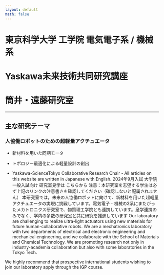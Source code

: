 ```yaml
---
layout: default
math: false
---
```


# 東京科学大学 工学院 電気電子系 / 機械系
# Yaskawa未来技術共同研究講座
# 筒井・遠藤研究室

---

## 主な研究テーマ
### 人協働ロボットのための超軽量アクチュエータ
- 新材料を用いた同期モータ
- トポロジー最適化による軽量設計の創出

    

- Yaskawa-ScienceTokyo Collaborative Research Chair -
All articles on this website are written in Japanese with English.
2024年9月入試 大学院一般入試向け 研究室見学は こちらから
注意：本研究室を志望する学生は必ず上記のリンクの注意書きを確認してください（確認しないと配属されません）
本研究室では，未来の人協働ロボットに向けて、新材料を用いた超軽量アクチュエータの実現に挑戦しています。電気電子・機械の2系にまたがったメカトロニクス研究室で、物質理工学院とも連携しています。産学連携のみでなく、学内の多数の研究室と共に研究を推進しています
Our laboratory are challenging to realize ultra-light actuators using new materials for future human-collaborative robots. We are a mechatronics laboratory with two departments of electrical and electronic engineering and mechanical engineering, and we collaborate with the School of Materials and Chemical Technology. We are promoting research not only in industry-academia collaboration but also with some laboratories in the Tokyo Tech.

We highly recommend that prospective international students wishing to join our laboratory apply through the IGP course. 
